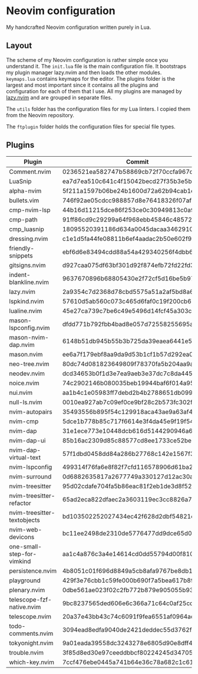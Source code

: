 # Neovim configuration

My handcrafted Neovim configuration written purely in Lua.

## Layout

The scheme of my Neovim configuration is rather simple once you understand it.
The `init.lua` file is the main configuration file. It bootstraps my plugin
manager lazy.nvim and then loads the other modules. `keymaps.lua` contains
keymaps for the editor. The plugins folder is the largest and most important
since it contains all the plugins and configuration for each of them that I use.
All my plugins are managed by [lazy.nvim](https://github.com/folke/lazy.nvim)
and are grouped in separate files.

The `utils` folder has the configuration files for my Lua linters. I copied them
from the Neovim repository.

The `ftplugin` folder holds the configuration files for special file types.

## Plugins

<!--plugin start-->

| Plugin                      | Commit                                   |
| --------------------------- | ---------------------------------------- |
| Comment.nvim                | 0236521ea582747b58869cb72f70ccfa967d2e89 |
| LuaSnip                     | ea7d7ea510c641c4f15042becd27f35b3e5b3c2b |
| alpha-nvim                  | 5f211a1597b06be24b1600d72a62b94cab1e2df9 |
| bullets.vim                 | 746f92ae05cdcc988857d8e76418326f07af9494 |
| cmp-nvim-lsp                | 44b16d11215dce86f253ce0c30949813c0a90765 |
| cmp-path                    | 91ff86cd9c29299a64f968ebb45846c485725f23 |
| cmp_luasnip                 | 18095520391186d634a0045dacaa346291096566 |
| dressing.nvim               | c1e1d5fa44fe08811b6ef4aadac2b50e602f9504 |
| friendly-snippets           | ebf6d6e83494cdd88a54a429340256f4dbb6a052 |
| gitsigns.nvim               | d927caa075df63bf301d92f874efb72fd22fd3b4 |
| indent-blankline.nvim       | 9637670896b68805430e2f72cf5d16be5b97a22a |
| lazy.nvim                   | 2a9354c7d2368d78cbd5575a51a2af5bd8a6ad01 |
| lspkind.nvim                | 57610d5ab560c073c465d6faf0c19f200cb67e6e |
| lualine.nvim                | 45e27ca739c7be6c49e5496d14fcf45a303c3a63 |
| mason-lspconfig.nvim        | dfdd771b792fbb4bad8e057d72558255695aa1a7 |
| mason-nvim-dap.nvim         | 6148b51db945b55b3b725da39eaea6441e59dff8 |
| mason.nvim                  | ee6a7f179ebf8aa9da9d53b1cf1b57d292ea0182 |
| neo-tree.nvim               | 80dc74d081823649809f78370fa5b204aa9a853a |
| neodev.nvim                 | dcd34653b0f1d3e7ea9aeb3e37dc7c8da445c4fe |
| noice.nvim                  | 74c2902146b080035beb19944baf6f014a954720 |
| nui.nvim                    | aa1b4c1e05983ff7debd2b4b2788651db099de2f |
| null-ls.nvim                | 0010ea927ab7c09ef0ce9bf28c2b573fc302f5a7 |
| nvim-autopairs              | 35493556b895f54c129918aca43ae9a63af42a1f |
| nvim-cmp                    | 5dce1b778b85c717f6614e3f4da45e9f19f54435 |
| nvim-dap                    | 31e1ece773e10448dcb616d5144290946a6264b7 |
| nvim-dap-ui                 | 85b16ac2309d85c88577cd8ee1733ce52be8227e |
| nvim-dap-virtual-text       | 57f1dbd0458dd84a286b27768c142e1567f3ce3b |
| nvim-lspconfig              | 499314f76fa6e8f82f7cfd116578906d61ba2560 |
| nvim-surround               | 0d6882635817a2677749a330127d12ac30a4f3c8 |
| nvim-treesitter             | 95d02cdafe704fa5b86eac81f2eb1de3d8f52330 |
| nvim-treesitter-refactor    | 65ad2eca822dfaec2a3603119ec3cc8826a7859e |
| nvim-treesitter-textobjects | bd103502252027434ec42f628d2dbf54821d4ce6 |
| nvim-web-devicons           | bc11ee2498de2310de5776477dd9dce65d03b464 |
| one-small-step-for-vimkind  | aa1c4a876c3a4e14614cd0dd55794d00f810dae9 |
| persistence.nvim            | 4b8051c01f696d8849a5cb8afa9767be8db16e40 |
| playground                  | 429f3e76cbb1c59fe000b690f7a5bea617b890c0 |
| plenary.nvim                | 0dbe561ae023f02c2fb772b879e905055b939ce3 |
| telescope-fzf-native.nvim   | 9bc8237565ded606e6c366a71c64c0af25cd7a50 |
| telescope.nvim              | 20a37e43bb43c74c6091f9fea6551af0964ad45a |
| todo-comments.nvim          | 3094ead8edfa9040de2421deddec55d3762f64d1 |
| tokyonight.nvim             | 9a01eada39558dc3243278e6805d90e8dff45dc0 |
| trouble.nvim                | 3f85d8ed30e97ceeddbbcf80224245d347053711 |
| which-key.nvim              | 7ccf476ebe0445a741b64e36c78a682c1c6118b7 |

<!--plugin end-->
